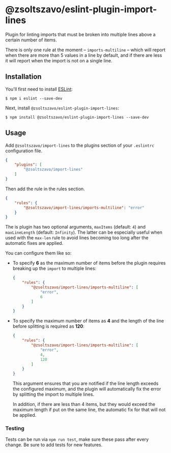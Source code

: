 # @zsoltszavo/eslint-plugin-import-lines

Plugin for linting imports that must be broken into multiple lines above a certain number of items.

There is only one rule at the moment &ndash; `imports-multiline` &ndash; which will report when there are more than 5 values in a line by default, and if there are less it will report when the import is not on a single line.

## Installation

You'll first need to install [ESLint](http://eslint.org):

```
$ npm i eslint --save-dev
```

Next, install `@zsoltszavo/eslint-plugin-import-lines`:

```
$ npm install @zsoltszavo/eslint-plugin-import-lines --save-dev
```

## Usage

Add `@zsoltszavo/import-lines` to the plugins section of your `.eslintrc` configuration file.

```json
{
    "plugins": [
        "@zsoltszavo/import-lines"
    ]
}
```

Then add the rule in the rules section.

```json
{
    "rules": {
        "@zsoltszavo/import-lines/imports-multiline": "error"
    }
}
```

The is plugin has two optional arguments, `maxItems` (default: `4`) and `maxLineLength` (default: `Infinity`). The latter can be especially useful when used with the `max-len` rule to avoid lines becoming too long after the automatic fixes are applied.

You can configure them like so: 

* To specify **6** as the maximum number of items before the plugin requires breaking up the `import` to multiple lines:

  ```json
  {
      "rules": {
          "@zsoltszavo/import-lines/imports-multiline": [
              "error",
              6
          ]
      }
  }
  ```

* To specify the maximum number of items as **4** and the length of the line before splitting is required as **120**:

  ```json
  {
      "rules": {
          "@zsoltszavo/import-lines/imports-multiline": [
              "error",
              4,
              120
          ]
      }
  }
  ```
  
  This argument ensures that you are notified if the line length exceeds the configured maximum, and the plugin will automatically fix the error by splitting the import to multiple lines.
  
  In addition, if there are less than 4 items, but they would exceed the maximum length if put on the same line, the automatic fix for that will not be applied.

### Testing

Tests can be run via `npm run test`, make sure these pass after every change. Be sure to add tests for new features.
